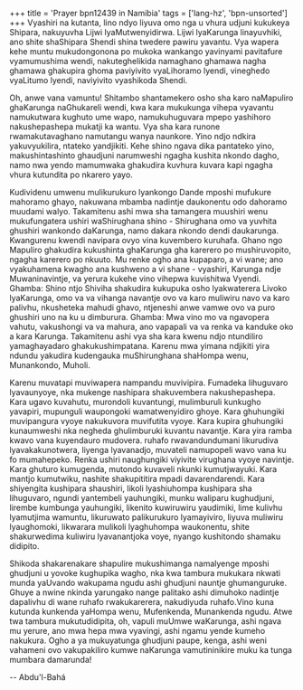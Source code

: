 +++
title = 'Prayer bpn12439 in Namibia'
tags = ['lang-hz', 'bpn-unsorted']
+++
Vyashiri na kutanta, lino ndyo liyuva omo nga u vhura udjuni kukukeya Shipara, nakuyuvha Lijwi  lyaMutwenyidirwa. Lijwi lyaKarunga linayuvhiki, ano shite shaShipara Shendi shina twedere pawiru yavantu. Vya wapera kehe muntu mukudongonona po mukoka wankango yavinyami pavitafure vyamumushima wendi, nakuteghelikida namaghano ghamawa nagha ghamawa ghakupira ghoma paviyivito vyaLihoramo  lyendi, vineghedo vyaLitumo lyendi, naviyivito vyashikoda Shendi. 

Oh, anwe  vana vamuntu!  Shitambo shantamekero osho sha karo naMapuliro ghaKarunga naGhukareli wendi, kwa kara mukukunga vihepa vyavantu namukutwara kughuto ume wapo, namukuhuguvara mpepo yashihoro nakushepashepa mukatji ka wantu. Vya sha kara runone rwamakutavaghano namutangu wanya naunkore. Yino ndjo ndkira yakuvyukilira, ntateko yandjikiti.  Kehe shino ngava dika pantateko yino, makushintashinto ghaudjuni narumweshi ngagha kushita nkondo dagho, namo nwa yendo mamumwaka ghakudira kuvhura kuvara kapi ngagha vhura kutundita po nkarero yayo. 

Kudividenu umwenu mulikurukuro lyankongo Dande mposhi mufukure mahoramo ghayo, nakuwana mbamba nadintje daukonentu odo dahoramo muudami walyo. Takamitenu ashi mwa sha tamangera muushiri wenu mukufungatera ushiri waShirughana shino - Shirughana omo va yuvhita ghushiri wankondo daKarunga, namo dakara nkondo dendi daukarunga. Kwangurenu kwendi navipara ovyo vina kuvembero kuruhafa. Ghano ngo Mapuliro ghakudira kukushinta ghaKarunga gha karerero po mushiruvopito, ngagha karerero po nkuuto. Mu renke ogho ana kupaparo, a vi wane; ano vyakuhamena kwagho ana kushweno a vi shane - vyashiri, Karunga ndje Muwaninavintje, va yerura kukehe vino vihepwa kuvishitwa Vyendi.
	 Ghamba: Shino ntjo Shiviha shakudira kukupuka osho lyakwaterera Livoko lyaKarunga, omo va va vihanga navantje ovo va karo muliwiru navo va karo palivhu, nkusheteka mahudi ghavo, ntjeneshi anwe vamwe ovo va puro ghushiri uno na ku u dimburura. Ghamba: Mwa vino mo va ngavopera vahutu, vakushongi va va mahura, ano vapapali va va renka va kanduke oko a kara Karunga. Takamitenu ashi vya sha kara kwenu ndjo ntundiliro yamaghayadaro ghakukushimpatana. Karenu mwa  yimana  ndjikiti yira  ndundu yakudira kudengauka   muShirunghana  shaHompa wenu, Munankondo, Muholi.
	
 Karenu muvatapi muviwapera nampandu muvivipira. Fumadeka lihuguvaro lyavaunyoye, nka mukenge nashipara shakuvembera  nakushepashepa. Kara ugavo kuvahutu, murondoli kuvantungi, mulimburuli kunkugho yavapiri, mupunguli waupongoki wamatwenyidiro ghoye.  Kara ghuhungiki muvipangura vyoye nakukuvora muvifutita vyoye. Kara kupira ghuhungiki kunaumweshi nka negheda ghulimburuki kuvantu navantje. Kara yira ramba kwavo vana kuyendauro mudovera. ruhafo rwavandundumani likurudiva lyavakakunotwera, liyenga lyavanadjo, muvateli namupopeli wavo vana ku fo mumahepeko. Renka ushiri naughungiki viyivite virughana vyoye navintje. Kara ghuturo kumugenda, mutondo kuvaveli nkunki kumutjwayuki. Kara mantjo kumutwiku, nashite shakupititira mpadi davarendarendi. Kara shiyengita kushipara shaushiri, likoli lyashiuhompa kushipara sha lihuguvaro, ngundi yantembeli yauhungiki, munku waliparu kughudjuni, lirembe kumbunga  yauhungiki, likenito kuwiruwiru yaudimiki, lime kulivhu lyamutjima wamuntu, likuruwato palikurukuro lyamayiviro, liyuva muliwiru lyaughomoki, likwarara mulikoli lyaghuhompa waukonentu, shite shakurwedima kuliwiru lyavanantjoka voye, nyango kushitondo shamaku didipito. 
	
Shikoda shakarenakare shapulire mukushimanga namalyenge mposhi  ghudjuni u yovoke kughupika wagho, nka kwa tambura mukukara nkwati munda yaUvando wakupama ngudu ashi ghudjuni nauntje ghumanguruke. Ghuye a nwine nkinda yarungako nange palitako ashi dimuhoko nadintje dapalivhu di wane ruhafo rwakukarerera, nakudiyuda ruhafo.Vino kuna kutunda kunkenda yaHompa wenu, Mufenkenda, Munankenda ngudu. Atwe twa tambura mukutudidipita, oh, vapuli muUmwe waKarunga, ashi ngava mu yerure, ano mwa hepa mwa vyavingi, ashi ngamu yende kumeho nakukura. Ogho a ya mukuyatunga ghudjuni paupe, kenga, ashi weni vahameni ovo vakupakiliro kumwe naKarunga vamutininikire muku ka tunga mumbara damarunda!

-- Abdu'l-Bahá
